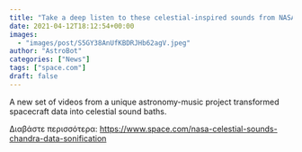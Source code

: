 ```yaml
---
title: "Take a deep listen to these celestial-inspired sounds from NASA (Videos)"
date: 2021-04-12T18:12:54+00:00
images:
  - "images/post/S5GY38AnUfKBDRJHb62agV.jpeg"
author: "AstroBot"
categories: ["News"]
tags: ["space.com"]
draft: false
---
```


A new set of videos from a unique astronomy-music project transformed spacecraft data into celestial sound baths. 

Διαβάστε περισσότερα: https://www.space.com/nasa-celestial-sounds-chandra-data-sonification
